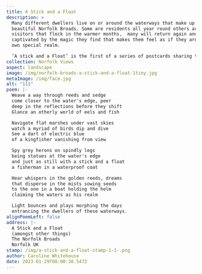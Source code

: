 ```yaml
---
title: A Stick and a Float
description: >
  Many different dwellers live on or around the waterways that make up the
  beautiful Norfolk Broads. Some are residents all year round others are
  visitors that flock in the warmer months,  many will return again and again
  captivated by the magic they find that makes them feel as if they are in their
  own special realm. 

  ‘A stick and a Float’ is the first of a series of postcards sharing the joy that is the Norfolk Broads.
collection: Norfolk Views
aspect: landscape
image: /img/norfolk-broads-a-stick-and-a-float-1tiny.jpg
metaImage: /img/face.jpg
alt: "111"
poem: |-
  Weave a way through reeds and sedge 
  come closer to the water's edge, peer
  deep in the reflections before they shift
  Glance an otherly world of eels and fish

  Navigate flat marshes under vast skies  
  watch a myriad of birds dip and dive
  See a dart of electric blue
  of a kingfisher vanishing from view

  Spy grey herons on spindly legs
  being statues at the water's edge
  and just as still with a stick and a float
  a fisherman in a waterproof coat

  Hear whispers in the golden reeds, dreams
  that disperse in the mists sowing seeds
  to the one in a boat holding the helm 
  claiming the waters as his realm

  Light bounces and plays morphing the days
  entrancing the dwellers of these waterways.
alignPoemLeft: false
address: |-
  A Stick and a Float
  (amongst other things)
  The Norfolk Broads
  Norfolk UK
stamp: /img/a-stick-and-a-float-stamp-1-1-.png
author: Caroline Whitehouse
date: 2023-01-29T08:00:38.547Z
---
```

